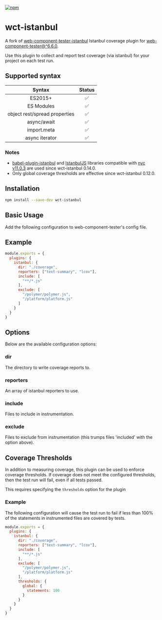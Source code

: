 [![npm](https://img.shields.io/npm/v/wct-istanbul.svg)](https://www.npmjs.com/package/wct-istanbul)

# wct-istanbul

A fork of [web-component-tester-istanbul](https://github.com/thedeeno/web-component-tester-istanbul) Istanbul coverage plugin for [web-component-tester@^6.6.0](https://www.npmjs.com/package/web-component-tester).

Use this plugin to collect and report test coverage (via istanbul) for
your project on each test run.

## Supported syntax

| Syntax          | Status |
|:---------------:|:------:|
| ES2015+         | ✅     |
| ES Modules      | ✅     |
| object rest/spread properties | ✅     |
| async/await     | ✅     |
| import.meta     | ✅     |
| async iterator  | ✅     |

### Notes
- [babel-plugin-istanbul](https://www.npmjs.com/package/babel-plugin-istanbul) and [IstanbulJS](https://github.com/istanbuljs/istanbuljs) libraries compatible with [nyc v11.0.3](https://github.com/istanbuljs/nyc) are used since wct-istanbul 0.14.0.
- Only global coverage thresholds are effective since wct-istanbul 0.12.0.

## Installation

```sh
npm install --save-dev wct-istanbul
```

## Basic Usage

Add the following configuration to web-component-tester's config file.

## Example

```js
module.exports = {
  plugins: {
    istanbul: {
      dir: "./coverage",
      reporters: ["text-summary", "lcov"],
      include: [
        "**/*.js"
      ],
      exclude: [
        "/polymer/polymer.js",
        "/platform/platform.js"
      ]
    }
  }
}
```

## Options

Below are the available configuration options:

### dir

The directory to write coverage reports to.

### reporters

An array of istanbul reporters to use.

### include

Files to include in instrumentation.

### exclude

Files to exclude from instrumentation (this trumps files 'included' with
the option above).

## Coverage Thresholds

In addition to measuring coverage, this plugin can be used to enforce
coverage thresholds.  If coverage does not meet the configured thresholds,
then the test run will fail, even if all tests passed.

This requires specifying the `thresholds` option for the plugin

### Example

The following configuration will cause the test run to fail if less
than 100% of the statements in instrumented files are covered by
tests.

```js
module.exports = {
  plugins: {
    istanbul: {
      dir: "./coverage",
      reporters: ["text-summary", "lcov"],
      include: [
        "**/*.js"
      ],
      exclude: [
        "/polymer/polymer.js",
        "/platform/platform.js"
      ],
      thresholds: {
        global: {
          statements: 100
        }
      }
    }
  }
}
```
